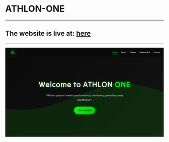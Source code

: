 # ATHLON-ONE

---

## The website is live at: <a href="https://athlon-one.vercel.app">here</a>

---

![Preview Example](/assets/preview1.png)
